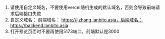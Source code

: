 1. 请使用自定义域名，不要使用vercel随机生成的默认域名，否则会导致前端请求后端接口失败
2. 自定义域名： 前端域名： https://jizhang.lanbito.asia，后端域名： https://backend.lanbito.asia
3. 打开预览页面时不要再使用5173端口，前端默认是3000


